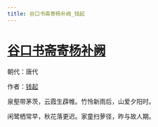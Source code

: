 ```yaml
---
title: 谷口书斋寄杨补阙_钱起
---
```


# [谷口书斋寄杨补阙](http://so.gushiwen.org/view_11826.aspx)

朝代：唐代

作者：[钱起](http://so.gushiwen.org/author_495.aspx)

泉壑带茅茨，云霞生薜帷。竹怜新雨后，山爱夕阳时。 

闲鹭栖常早，秋花落更迟。家童扫萝径，昨与故人期。
